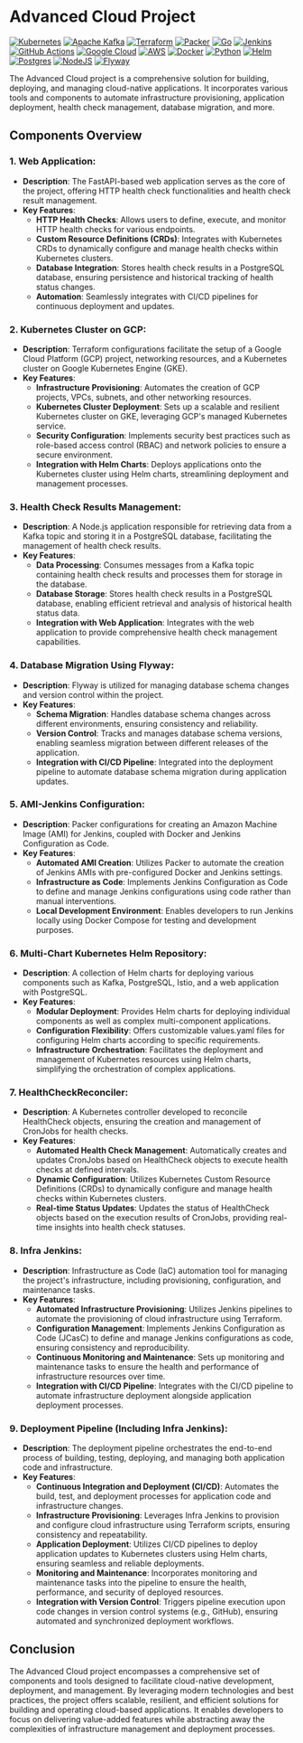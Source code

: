 # Advanced Cloud Project

[![Kubernetes](https://img.shields.io/badge/kubernetes-%23326ce5.svg?style=for-the-badge&logo=kubernetes&logoColor=white)](https://kubernetes.io)
[![Apache Kafka](https://img.shields.io/badge/Apache%20Kafka-000?style=for-the-badge&logo=apachekafka)](https://kafka.apache.org)
[![Terraform](https://img.shields.io/badge/terraform-%235835CC.svg?style=for-the-badge&logo=terraform&logoColor=white)](https://www.terraform.io)
[![Packer](https://img.shields.io/badge/packer-%23E7EEF0.svg?style=for-the-badge&logo=packer&logoColor=%2302A8EF)](https://www.packer.io/)
[![Go](https://img.shields.io/badge/go-%2300ADD8.svg?style=for-the-badge&logo=go&logoColor=white)](https://golang.org/)
[![Jenkins](https://img.shields.io/badge/jenkins-%232C5263.svg?style=for-the-badge&logo=jenkins&logoColor=white)](https://www.jenkins.io/)
[![GitHub Actions](https://img.shields.io/badge/github%20actions-black.svg?style=for-the-badge&logo=githubactions&logoColor=white)](https://github.com/features/actions)
[![Google Cloud](https://img.shields.io/badge/GoogleCloud-%234285F4.svg?style=for-the-badge&logo=google-cloud&logoColor=white)](https://cloud.google.com/)
[![AWS](https://img.shields.io/badge/AWS-%23FF9900.svg?style=for-the-badge&logo=amazon-aws&logoColor=white)](https://aws.amazon.com/)
[![Docker](https://img.shields.io/badge/docker-%230db7ed.svg?style=for-the-badge&logo=docker&logoColor=white)](https://www.docker.com/)
[![Python](https://img.shields.io/badge/python-3670A0?style=for-the-badge&logo=python&logoColor=ffdd54)](https://www.python.org)
[![Helm](https://img.shields.io/badge/helm-green?style=for-the-badge&logo=helm&logoColor=purple)](https://helm.sh/)
[![Postgres](https://img.shields.io/badge/postgres-%23316192.svg?style=for-the-badge&logo=postgresql&logoColor=white)](https://www.postgresql.org/)
[![NodeJS](https://img.shields.io/badge/node.js-6DA55F?style=for-the-badge&logo=node.js&logoColor=white)](https://nodejs.org/)
[![Flyway](https://img.shields.io/badge/flyway-white?style=for-the-badge&logo=flyway&logoColor=red)](https://flywaydb.org/)
 

The Advanced Cloud project is a comprehensive solution for building, deploying, and managing cloud-native applications. It incorporates various tools and components to automate infrastructure provisioning, application deployment, health check management, database migration, and more.


## Components Overview

### 1. Web Application:
   - **Description**: The FastAPI-based web application serves as the core of the project, offering HTTP health check functionalities and health check result management.
   - **Key Features**:
     - **HTTP Health Checks**: Allows users to define, execute, and monitor HTTP health checks for various endpoints.
     - **Custom Resource Definitions (CRDs)**: Integrates with Kubernetes CRDs to dynamically configure and manage health checks within Kubernetes clusters.
     - **Database Integration**: Stores health check results in a PostgreSQL database, ensuring persistence and historical tracking of health status changes.
     - **Automation**: Seamlessly integrates with CI/CD pipelines for continuous deployment and updates.

### 2. Kubernetes Cluster on GCP:
   - **Description**: Terraform configurations facilitate the setup of a Google Cloud Platform (GCP) project, networking resources, and a Kubernetes cluster on Google Kubernetes Engine (GKE).
   - **Key Features**:
     - **Infrastructure Provisioning**: Automates the creation of GCP projects, VPCs, subnets, and other networking resources.
     - **Kubernetes Cluster Deployment**: Sets up a scalable and resilient Kubernetes cluster on GKE, leveraging GCP's managed Kubernetes service.
     - **Security Configuration**: Implements security best practices such as role-based access control (RBAC) and network policies to ensure a secure environment.
     - **Integration with Helm Charts**: Deploys applications onto the Kubernetes cluster using Helm charts, streamlining deployment and management processes.

### 3. Health Check Results Management:
   - **Description**: A Node.js application responsible for retrieving data from a Kafka topic and storing it in a PostgreSQL database, facilitating the management of health check results.
   - **Key Features**:
     - **Data Processing**: Consumes messages from a Kafka topic containing health check results and processes them for storage in the database.
     - **Database Storage**: Stores health check results in a PostgreSQL database, enabling efficient retrieval and analysis of historical health status data.
     - **Integration with Web Application**: Integrates with the web application to provide comprehensive health check management capabilities.

### 4. Database Migration Using Flyway:
   - **Description**: Flyway is utilized for managing database schema changes and version control within the project.
   - **Key Features**:
     - **Schema Migration**: Handles database schema changes across different environments, ensuring consistency and reliability.
     - **Version Control**: Tracks and manages database schema versions, enabling seamless migration between different releases of the application.
     - **Integration with CI/CD Pipeline**: Integrated into the deployment pipeline to automate database schema migration during application updates.

### 5. AMI-Jenkins Configuration:
   - **Description**: Packer configurations for creating an Amazon Machine Image (AMI) for Jenkins, coupled with Docker and Jenkins Configuration as Code.
   - **Key Features**:
     - **Automated AMI Creation**: Utilizes Packer to automate the creation of Jenkins AMIs with pre-configured Docker and Jenkins settings.
     - **Infrastructure as Code**: Implements Jenkins Configuration as Code to define and manage Jenkins configurations using code rather than manual interventions.
     - **Local Development Environment**: Enables developers to run Jenkins locally using Docker Compose for testing and development purposes.

### 6. Multi-Chart Kubernetes Helm Repository:
   - **Description**: A collection of Helm charts for deploying various components such as Kafka, PostgreSQL, Istio, and a web application with PostgreSQL.
   - **Key Features**:
     - **Modular Deployment**: Provides Helm charts for deploying individual components as well as complex multi-component applications.
     - **Configuration Flexibility**: Offers customizable values.yaml files for configuring Helm charts according to specific requirements.
     - **Infrastructure Orchestration**: Facilitates the deployment and management of Kubernetes resources using Helm charts, simplifying the orchestration of complex applications.

### 7. HealthCheckReconciler:
   - **Description**: A Kubernetes controller developed to reconcile HealthCheck objects, ensuring the creation and management of CronJobs for health checks.
   - **Key Features**:
     - **Automated Health Check Management**: Automatically creates and updates CronJobs based on HealthCheck objects to execute health checks at defined intervals.
     - **Dynamic Configuration**: Utilizes Kubernetes Custom Resource Definitions (CRDs) to dynamically configure and manage health checks within Kubernetes clusters.
     - **Real-time Status Updates**: Updates the status of HealthCheck objects based on the execution results of CronJobs, providing real-time insights into health check statuses.

### 8. Infra Jenkins:
   - **Description**: Infrastructure as Code (IaC) automation tool for managing the project's infrastructure, including provisioning, configuration, and maintenance tasks.
   - **Key Features**:
     - **Automated Infrastructure Provisioning**: Utilizes Jenkins pipelines to automate the provisioning of cloud infrastructure using Terraform.
     - **Configuration Management**: Implements Jenkins Configuration as Code (JCasC) to define and manage Jenkins configurations as code, ensuring consistency and reproducibility.
     - **Continuous Monitoring and Maintenance**: Sets up monitoring and maintenance tasks to ensure the health and performance of infrastructure resources over time.
     - **Integration with CI/CD Pipeline**: Integrates with the CI/CD pipeline to automate infrastructure deployment alongside application deployment processes.

### 9. Deployment Pipeline (Including Infra Jenkins):
   - **Description**: The deployment pipeline orchestrates the end-to-end process of building, testing, deploying, and managing both application code and infrastructure.
   - **Key Features**:
     - **Continuous Integration and Deployment (CI/CD)**: Automates the build, test, and deployment processes for application code and infrastructure changes.
     - **Infrastructure Provisioning**: Leverages Infra Jenkins to provision and configure cloud infrastructure using Terraform scripts, ensuring consistency and repeatability.
     - **Application Deployment**: Utilizes CI/CD pipelines to deploy application updates to Kubernetes clusters using Helm charts, ensuring seamless and reliable deployments.
     - **Monitoring and Maintenance**: Incorporates monitoring and maintenance tasks into the pipeline to ensure the health, performance, and security of deployed resources.
     - **Integration with Version Control**: Triggers pipeline execution upon code changes in version control systems (e.g., GitHub), ensuring automated and synchronized deployment workflows.

## Conclusion
The Advanced Cloud project encompasses a comprehensive set of components and tools designed to facilitate cloud-native development, deployment, and management. By leveraging modern technologies and best practices, the project offers scalable, resilient, and efficient solutions for building and operating cloud-based applications. It enables developers to focus on delivering value-added features while abstracting away the complexities of infrastructure management and deployment processes.
